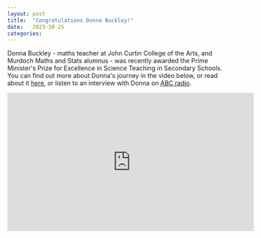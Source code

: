 ```yaml
---
layout: post
title:  "Congratulations Donna Buckley!"
date:   2023-10-25
categories: 
---
```



Donna Buckley - maths teacher at John Curtin College of the Arts, and Murdoch Maths and Stats alumnus  - was recently awarded the Prime Minister's Prize for Excellence in Science Teaching in Secondary Schools.
You can find out more about Donna's journey in the video below, or read about it [here](https://www.industry.gov.au/publications/prime-ministers-prizes-science-2023/2023-prime-ministers-prize-excellence-science-teaching-secondary-schools), or listen to an interview with Donna on [ABC radio](https://www.abc.net.au/listen/programs/sundayextra/science-teachers-awards/103003776). 

<iframe width="560" height="315" src="https://www.youtube.com/embed/ZXzIcO0vSDE?si=dSy96r36a1DedFFn" title="YouTube video player" frameborder="0" allow="accelerometer; autoplay; clipboard-write; encrypted-media; gyroscope; picture-in-picture; web-share" allowfullscreen></iframe>

  <!--more-->


